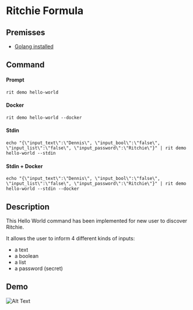 # Ritchie Formula

## Premisses

- [Golang installed](https://golang.org/doc/install)

## Command


#### Prompt
```
rit demo hello-world
```

#### Docker
```
rit demo hello-world --docker
```

#### Stdin
```
echo "{\"input_text\":\"Dennis\", \"input_bool\":\"false\", \"input_list\":\"false\", \"input_password\":\"Ritchie\"}" | rit demo hello-world --stdin
```

#### Stdin + Docker
```
echo "{\"input_text\":\"Dennis\", \"input_bool\":\"false\", \"input_list\":\"false\", \"input_password\":\"Ritchie\"}" | rit demo hello-world --stdin --docker
```

## Description

This Hello World command has been implemented for new user to discover Ritchie.

It allows the user to inform 4 different kinds of inputs:
- a text
- a boolean
- a list
- a password (secret)

## Demo

![Alt Text](https://media.giphy.com/media/VdQGuZoyozL9J1Lhhl/giphy.gif)

